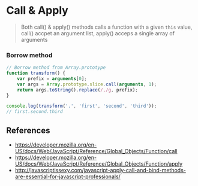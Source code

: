 # Call & Apply

> Both call() & apply() methods calls a function with a given `this` value, call() accpet an argument list, apply() acceps a single array of arguments

### Borrow method

```js
// Borrow method from Array.prototype
function transform() {
    var prefix = arguments[0];
    var args = Array.prototype.slice.call(arguments, 1);
    return args.toString().replace(/,/g, prefix);
}

console.log(transform('.', 'first', 'second', 'third'));
// first.second.third
```


## References
- https://developer.mozilla.org/en-US/docs/Web/JavaScript/Reference/Global_Objects/Function/call
- https://developer.mozilla.org/en-US/docs/Web/JavaScript/Reference/Global_Objects/Function/apply
- http://javascriptissexy.com/javascript-apply-call-and-bind-methods-are-essential-for-javascript-professionals/